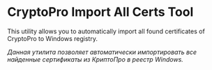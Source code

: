 # CryptoPro Import All Certs Tool


This utility allows you to automatically import all found certificates of CryptoPro to Windows registry.

*Данная утилита позволяет автоматически импортировать все найденные сертификаты из КриптоПро в реестр Windows.*
